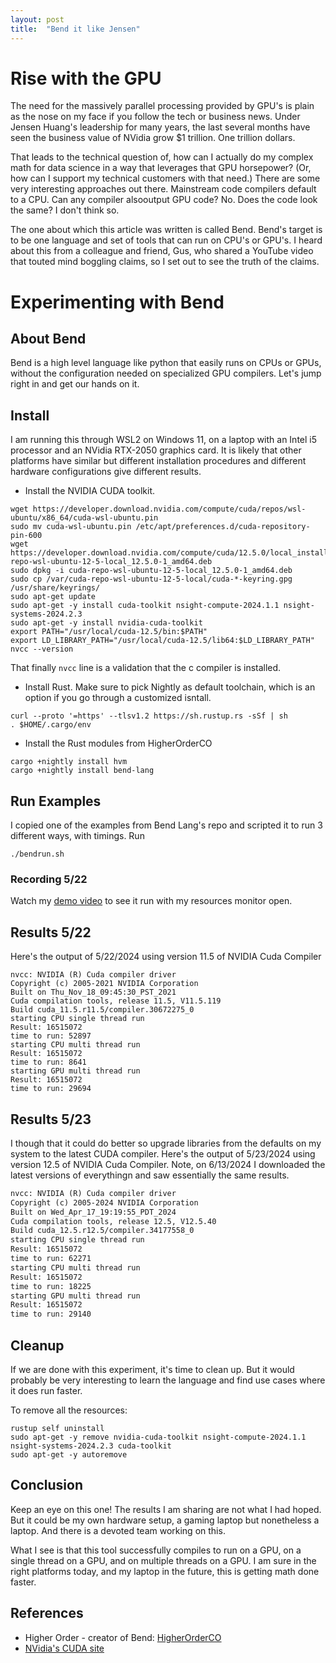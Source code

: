 ```yaml
---
layout: post
title:  "Bend it like Jensen"
---
```


# Rise with the GPU

The need for the massively parallel processing provided by GPU's is plain as the nose on my face if you follow the tech or business news. Under Jensen Huang's leadership for many years, the last several months have seen the business value of NVidia grow $1 trillion. One trillion dollars. 

That leads to the technical question of, how can I actually do my complex math for data science in a way that leverages that GPU horsepower? (Or, how can I support my technical customers with that need.) There are some very interesting approaches out there. Mainstream code compilers default to a CPU. Can any compiler alsooutput GPU code? No. Does the code look the same? I don't think so.

The one about which this article was written is called Bend. Bend's target is to be one language and set of tools that can run on CPU's or GPU's. I heard about this from a colleague and friend, Gus, who shared a YouTube video that touted mind boggling claims, so I set out to see the truth of the claims.

# Experimenting with Bend

## About Bend

Bend is a high level language like python that easily runs on CPUs or GPUs, without the configuration needed on specialized GPU compilers. Let's jump right in and get our hands on it.

## Install

I am running this through WSL2 on Windows 11, on a laptop with an Intel i5 processor and an NVidia RTX-2050 graphics card. It is likely that other platforms have similar but different installation procedures and different hardware configurations give different results.

 - Install the NVIDIA CUDA toolkit. 
```
wget https://developer.download.nvidia.com/compute/cuda/repos/wsl-ubuntu/x86_64/cuda-wsl-ubuntu.pin
sudo mv cuda-wsl-ubuntu.pin /etc/apt/preferences.d/cuda-repository-pin-600
wget https://developer.download.nvidia.com/compute/cuda/12.5.0/local_installers/cuda-repo-wsl-ubuntu-12-5-local_12.5.0-1_amd64.deb
sudo dpkg -i cuda-repo-wsl-ubuntu-12-5-local_12.5.0-1_amd64.deb
sudo cp /var/cuda-repo-wsl-ubuntu-12-5-local/cuda-*-keyring.gpg /usr/share/keyrings/
sudo apt-get update
sudo apt-get -y install cuda-toolkit nsight-compute-2024.1.1 nsight-systems-2024.2.3
sudo apt-get -y install nvidia-cuda-toolkit
export PATH="/usr/local/cuda-12.5/bin:$PATH"
export LD_LIBRARY_PATH="/usr/local/cuda-12.5/lib64:$LD_LIBRARY_PATH"
nvcc --version
```
That finally `nvcc` line is a validation that the c compiler is installed.

 - Install Rust. Make sure to pick Nightly as default toolchain, which is an option if you go through a customized isntall.

```
curl --proto '=https' --tlsv1.2 https://sh.rustup.rs -sSf | sh
. $HOME/.cargo/env
```

 - Install the Rust modules from HigherOrderCO
```
cargo +nightly install hvm
cargo +nightly install bend-lang
```

## Run Examples

I copied one of the examples from Bend Lang's repo and scripted it to run 3 different ways, with timings. Run 
```
./bendrun.sh
```
### Recording 5/22

Watch my [demo video](https://github.com/hoopdad/bendlang/raw/main/bend_demo_parallelism.mp4) to see it run with my resources monitor open. 

## Results 5/22

Here's the output of 5/22/2024 using version 11.5 of NVIDIA Cuda Compiler
```
nvcc: NVIDIA (R) Cuda compiler driver
Copyright (c) 2005-2021 NVIDIA Corporation
Built on Thu_Nov_18_09:45:30_PST_2021
Cuda compilation tools, release 11.5, V11.5.119
Build cuda_11.5.r11.5/compiler.30672275_0
starting CPU single thread run
Result: 16515072
time to run: 52897
starting CPU multi thread run
Result: 16515072
time to run: 8641
starting GPU multi thread run
Result: 16515072
time to run: 29694
```

## Results 5/23

I though that it could do better so upgrade libraries from the defaults on my system to the latest CUDA compiler. Here's the output of 5/23/2024 using version 12.5 of NVIDIA Cuda Compiler. Note, on 6/13/2024 I downloaded the latest versions of everythingn and saw essentially the same results.
```txt
nvcc: NVIDIA (R) Cuda compiler driver
Copyright (c) 2005-2024 NVIDIA Corporation
Built on Wed_Apr_17_19:19:55_PDT_2024
Cuda compilation tools, release 12.5, V12.5.40
Build cuda_12.5.r12.5/compiler.34177558_0
starting CPU single thread run
Result: 16515072
time to run: 62271
starting CPU multi thread run
Result: 16515072
time to run: 18225
starting GPU multi thread run
Result: 16515072
time to run: 29140
```


## Cleanup

If we are done with this experiment, it's time to clean up. But it would probably be very interesting to learn the language and find use cases where it does run faster.

To remove all the resources:
```
rustup self uninstall
sudo apt-get -y remove nvidia-cuda-toolkit nsight-compute-2024.1.1 nsight-systems-2024.2.3 cuda-toolkit 
sudo apt-get -y autoremove
```

## Conclusion

Keep an eye on this one! The results I am sharing are not what I had hoped. But it could be my own hardware setup, a gaming laptop but nonetheless a laptop. And there is a devoted team working on this. 

What I see is that this tool successfully compiles to run on a GPU, on a single thread on a GPU, and on multiple threads on a GPU. I am sure in the right platforms today, and my laptop in the future, this is getting math done faster.

## References

- Higher Order - creator of Bend: [HigherOrderCO](https://github.com/HigherOrderCO/bend)
- [NVidia's CUDA site](https://developer.nvidia.com/cuda-downloads?target_os=Linux&target_arch=x86_64&Distribution=WSL-Ubuntu&target_version=2.0&target_type=deb_local) 

